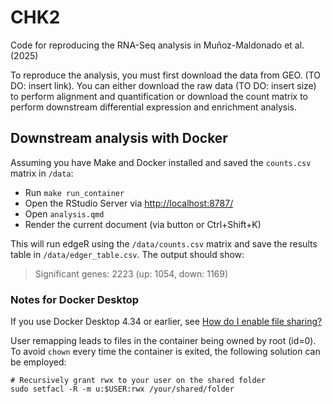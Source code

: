 # CHK2

Code for reproducing the RNA-Seq analysis in Muñoz-Maldonado et al. (2025)

To reproduce the analysis, you must first download the data from GEO. (TO DO: insert link). You can either download the raw data (TO DO: insert size) to perform alignment and quantification or download the count matrix to perform downstream differential expression and enrichment analysis.

## Downstream analysis with Docker

Assuming you have Make and Docker installed and saved the `counts.csv` matrix in `/data`:

- Run `make run_container`
- Open the RStudio Server via [http://localhost:8787/](http://localhost:8787/)
- Open `analysis.qmd`
- Render the current document (via button or Ctrl+Shift+K)

This will run edgeR using the `/data/counts.csv` matrix and save the results table in `/data/edger_table.csv`. The output should show:

> Significant genes: 2223 (up: 1054, down: 1169)

### Notes for Docker Desktop

If you use Docker Desktop 4.34 or earlier, see [How do I enable file sharing?](https://docs.docker.com/desktop/troubleshoot-and-support/faqs/linuxfaqs/#how-do-i-enable-file-sharing)

User remapping leads to files in the container being owned by root (id=0). To avoid `chown` every time the container is exited, the following solution can be employed:

```{bash}
# Recursively grant rwx to your user on the shared folder
sudo setfacl -R -m u:$USER:rwx /your/shared/folder
```
